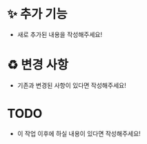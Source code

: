 

# ✨ 추가 기능
- 새로 추가된 내용을 작성해주세요!

# ♻️ 변경 사항
- 기존과 변경된 사항이 있다면 작성해주세요!

# TODO
- 이 작업 이후에 하실 내용이 있다면 작성해주세요!
